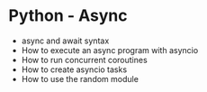 # Python - Async
- async and await syntax
- How to execute an async program with asyncio
- How to run concurrent coroutines
- How to create asyncio tasks
- How to use the random module